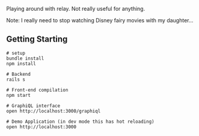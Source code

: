 Playing around with relay. Not really useful for anything.

Note: I really need to stop watching Disney fairy movies with my daughter...

## Getting Starting
````
# setup
bundle install
npm install

# Backend
rails s

# Front-end compilation
npm start

# GraphiQL interface
open http://localhost:3000/graphiql

# Demo Application (in dev mode this has hot reloading)
open http://localhost:3000
````
